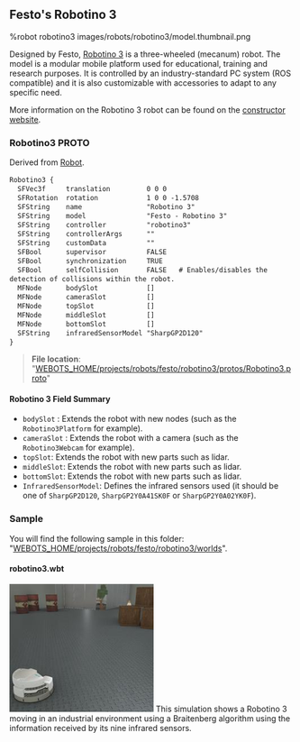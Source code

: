 ## Festo's Robotino 3

%robot robotino3 images/robots/robotino3/model.thumbnail.png

Designed by Festo, [Robotino 3](robotino3.md) is a three-wheeled (mecanum) robot.
The model is a modular mobile platform used for educational, training and research purposes.
It is controlled by an industry-standard PC system (ROS compatible) and it is also customizable with accessories to adapt to any specific need.

More information on the Robotino 3 robot can be found on the [constructor website](https://ip.festo-didactic.com/InfoPortal/Robotino3/Overview/EN/index.html).

### Robotino3 PROTO

Derived from [Robot](../reference/robot.md).

```
Robotino3 {
  SFVec3f     translation         0 0 0
  SFRotation  rotation            1 0 0 -1.5708
  SFString    name                "Robotino 3"
  SFString    model               "Festo - Robotino 3"
  SFString    controller          "robotino3"
  SFString    controllerArgs      ""
  SFString    customData          ""
  SFBool      supervisor          FALSE
  SFBool      synchronization     TRUE
  SFBool      selfCollision       FALSE   # Enables/disables the detection of collisions within the robot.
  MFNode      bodySlot            []
  MFNode      cameraSlot          []
  MFNode      topSlot             []
  MFNode      middleSlot          []
  MFNode      bottomSlot          []
  SFString    infraredSensorModel "SharpGP2D120"
}
```

> **File location**: "[WEBOTS\_HOME/projects/robots/festo/robotino3/protos/Robotino3.proto](https://github.com/cyberbotics/webots/tree/master/projects/robots/festo/robotino3/protos/Robotino3.proto)"

#### Robotino 3 Field Summary

- `bodySlot` : Extends the robot with new nodes (such as the `Robotino3Platform` for example).
- `cameraSlot` : Extends the robot with a camera (such as the `Robotino3Webcam` for example).
- `topSlot`: Extends the robot with new parts such as lidar.
- `middleSlot`: Extends the robot with new parts such as lidar.
- `bottomSlot`: Extends the robot with new parts such as lidar.
- `InfraredSensorModel`: Defines the infrared sensors used (it should be one of `SharpGP2D120`, `SharpGP2Y0A41SK0F` or `SharpGP2Y0A02YK0F`).


### Sample

You will find the following sample in this folder: "[WEBOTS\_HOME/projects/robots/festo/robotino3/worlds](https://github.com/cyberbotics/webots/tree/master/projects/robots/festo/robotino3/worlds)".

#### robotino3.wbt

![robotino3.wbt.png](images/robots/robotino3/robotino3.wbt.thumbnail.jpg) This simulation shows a Robotino 3 moving in an industrial environment using a Braitenberg algorithm using the information received by its nine infrared sensors.
